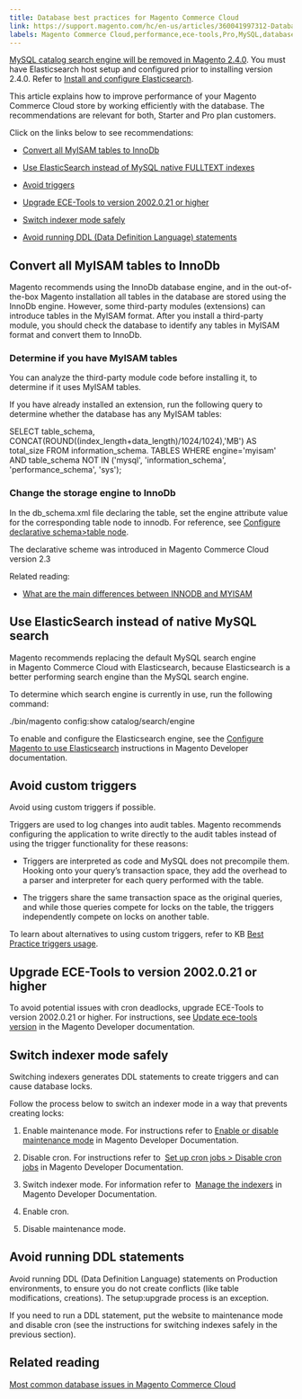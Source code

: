 ```yaml
---
title: Database best practices for Magento Commerce Cloud
link: https://support.magento.com/hc/en-us/articles/360041997312-Database-best-practices-for-Magento-Commerce-Cloud
labels: Magento Commerce Cloud,performance,ece-tools,Pro,MySQL,database,triggers,best practices,Starter,lock
---
```


[MySQL catalog search engine will be removed in Magento 2.4.0](https://support.magento.com/hc/en-us/articles/360043144271-MySQL-catalog-search-engine-will-be-removed-in-all-versions-of-Magento-2-4-0). You must have Elasticsearch host setup and configured prior to installing version 2.4.0. Refer to [Install and configure Elasticsearch](https://devdocs.magento.com/guides/v2.3/config-guide/elasticsearch/es-overview.html).

This article explains how to improve performance of your Magento Commerce Cloud store by working efficiently with the database. The recommendations are relevant for both, Starter and Pro plan customers.

Click on the links below to see recommendations:

* [Convert all MyISAM tables to InnoDb](#convert)

*  [Use ElasticSearch instead of MySQL native FULLTEXT indexes](#ElasticSearch)

*  [Avoid triggers](#Triggers)

*  [Upgrade ECE-Tools to version 2002.0.21 or higher](#ECE-Tools)

*  [Switch indexer mode safely](#indexer)

*  [Avoid running DDL (Data Definition Language) statements](#DDL_statements)

## Convert all MyISAM tables to InnoDb

Magento recommends using the InnoDb database engine, and in the out-of-the-box Magento installation all tables in the database are stored using the InnoDb engine. However, some third-party modules (extensions) can introduce tables in the MyISAM format. After you install a third-party module, you should check the database to identify any tables in MyISAM format and convert them to InnoDb.

### Determine if you have MyISAM tables

You can analyze the third-party module code before installing it, to determine if it uses MyISAM tables.

If you have already installed an extension, run the following query to determine whether the database has any MyISAM tables:

 SELECT table\_schema, CONCAT(ROUND((index\_length+data\_length)/1024/1024),'MB')
 AS total\_size FROM information\_schema. TABLES WHERE engine='myisam' AND table\_schema
 NOT IN ('mysql', 'information\_schema', 'performance\_schema', 'sys');


### Change the storage engine to InnoDb

In the db\_schema.xml file declaring the table, set the engine attribute value for the corresponding table node to innodb. For reference, see [Configure declarative schema>table node](https://devdocs.magento.com/guides/v2.3/extension-dev-guide/declarative-schema/db-schema.html#table-node).

The declarative scheme was introduced in Magento Commerce Cloud version 2.3

Related reading:

* [What are the main differences between INNODB and MYISAM](http://www.expertphp.in/article/what-are-the-main-differences-between-innodb-and-myisam)

## Use ElasticSearch instead of native MySQL search

Magento recommends replacing the default MySQL search engine in Magento Commerce Cloud with Elasticsearch, because Elasticsearch is a better performing search engine than the MySQL search engine.

To determine which search engine is currently in use, run the following command:

./bin/magento config:show catalog/search/engine

To enable and configure the Elasticsearch engine, see the [Configure Magento to use Elasticsearch](https://devdocs.magento.com/cloud/project/project-conf-files_services-elastic.html) instructions in Magento Developer documentation.

## Avoid custom triggers

Avoid using custom triggers if possible.

Triggers are used to log changes into audit tables. Magento recommends configuring the application to write directly to the audit tables instead of using the trigger functionality for these reasons:

* Triggers are interpreted as code and MySQL does not precompile them. Hooking onto your query’s transaction space, they add the overhead to a parser and interpreter for each query performed with the table.

* The triggers share the same transaction space as the original queries, and while those queries compete for locks on the table, the triggers independently compete on locks on another table.

To learn about alternatives to using custom triggers, refer to KB [Best Practice triggers usage](https://support.magento.com/hc/en-us/articles/360048050352).

## Upgrade ECE-Tools to version 2002.0.21 or higher

To avoid potential issues with cron deadlocks, upgrade ECE-Tools to version 2002.0.21 or higher. For instructions, see [Update ece-tools version](https://devdocs.magento.com/cloud/project/ece-tools-update.html) in the Magento Developer documentation.

## Switch indexer mode safely

Switching indexers generates DDL statements to create triggers and can cause database locks.

Follow the process below to switch an indexer mode in a way that prevents creating locks:

1. Enable maintenance mode. For instructions refer to [Enable or disable maintenance mode](https://devdocs.magento.com/guides/v2.3/install-gde/install/cli/install-cli-subcommands-maint.html) in Magento Developer Documentation.

1. Disable cron. For instructions refer to  [Set up cron jobs > Disable cron jobs](https://devdocs.magento.com/cloud/configure/setup-cron-jobs.html#disable-cron-jobs) in Magento Developer Documentation.

1. Switch indexer mode. For information refer to  [Manage the indexers](https://devdocs.magento.com/guides/v2.3/config-guide/cli/config-cli-subcommands-index.html) in Magento Developer Documentation.

1. Enable cron.

10. Disable maintenance mode.

## Avoid running DDL statements

Avoid running DDL (Data Definition Language) statements on Production environments, to ensure you do not create conflicts (like table modifications, creations). The setup:upgrade process is an exception.

If you need to run a DDL statement, put the website to maintenance mode and disable cron (see the instructions for switching indexes safely in the previous section).

## Related reading

[Most common database issues in Magento Commerce Cloud](https://support.magento.com/hc/en-us/articles/360041739651)



